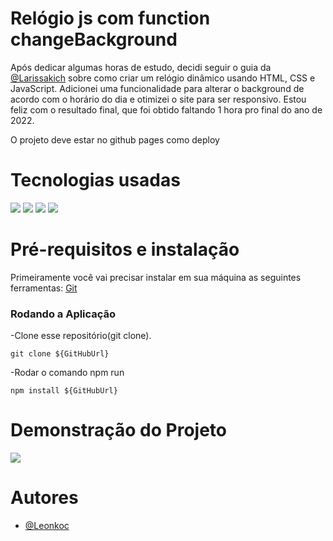 # Relógio js com function changeBackground

Após dedicar algumas horas de estudo, decidi seguir o guia da [@Larissakich](https://www.github.com/Larissakich) sobre como criar um relógio dinâmico usando HTML, CSS e JavaScript. Adicionei uma funcionalidade para alterar o background de acordo com o horário do dia e otimizei o site para ser responsivo. Estou feliz com o resultado final, que foi obtido faltando 1 hora pro final do ano de 2022.

O projeto deve estar no github pages como deploy

# Tecnologias usadas

<img src="https://img.shields.io/badge/HTML5-E34F26?style=for-the-badge&logo=html5&logoColor=white" />


<img src="https://img.shields.io/badge/CSS3-1572B6?style=for-the-badge&logo=css3&logoColor=white" />


<img src="https://img.shields.io/badge/JavaScript-323330?style=for-the-badge&logo=javascript&logoColor=F7DF1E" />

<img src="https://img.shields.io/badge/Git-E34F26?style=for-the-badge&logo=git&logoColor=white" />




# Pré-requisitos e instalação
Primeiramente você vai precisar instalar em sua máquina as seguintes ferramentas: [Git](https://git-scm.com)

### Rodando a Aplicação
-Clone esse repositório(git clone).
````
git clone ${GitHubUrl}

````

-Rodar o comando npm run
````
npm install ${GitHubUrl}

````
# Demonstração do Projeto
<img src="./assets/projeto.gif" />

# Autores

- [@Leonkoc](https://www.github.com/Leonkoc)